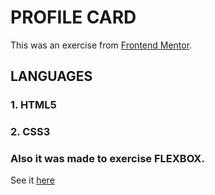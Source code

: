 # PROFILE CARD

This was an exercise from [Frontend Mentor](https://www.frontendmentor.io/challenges/profile-card-component-cfArpWshJ).

## LANGUAGES 

### 1. HTML5
### 2. CSS3
### Also it was made to exercise FLEXBOX.

See it [here](https://jelly-code.github.io/Profile-Card/)